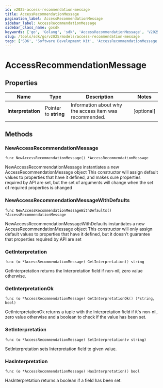 ```yaml
---
id: v2025-access-recommendation-message
title: AccessRecommendationMessage
pagination_label: AccessRecommendationMessage
sidebar_label: AccessRecommendationMessage
sidebar_class_name: gosdk
keywords: ['go', 'Golang', 'sdk', 'AccessRecommendationMessage', 'V2025AccessRecommendationMessage'] 
slug: /tools/sdk/go/v2025/models/access-recommendation-message
tags: ['SDK', 'Software Development Kit', 'AccessRecommendationMessage', 'V2025AccessRecommendationMessage']
---
```


# AccessRecommendationMessage

## Properties

Name | Type | Description | Notes
------------ | ------------- | ------------- | -------------
**Interpretation** | Pointer to **string** | Information about why the access item was recommended. | [optional] 

## Methods

### NewAccessRecommendationMessage

`func NewAccessRecommendationMessage() *AccessRecommendationMessage`

NewAccessRecommendationMessage instantiates a new AccessRecommendationMessage object
This constructor will assign default values to properties that have it defined,
and makes sure properties required by API are set, but the set of arguments
will change when the set of required properties is changed

### NewAccessRecommendationMessageWithDefaults

`func NewAccessRecommendationMessageWithDefaults() *AccessRecommendationMessage`

NewAccessRecommendationMessageWithDefaults instantiates a new AccessRecommendationMessage object
This constructor will only assign default values to properties that have it defined,
but it doesn't guarantee that properties required by API are set

### GetInterpretation

`func (o *AccessRecommendationMessage) GetInterpretation() string`

GetInterpretation returns the Interpretation field if non-nil, zero value otherwise.

### GetInterpretationOk

`func (o *AccessRecommendationMessage) GetInterpretationOk() (*string, bool)`

GetInterpretationOk returns a tuple with the Interpretation field if it's non-nil, zero value otherwise
and a boolean to check if the value has been set.

### SetInterpretation

`func (o *AccessRecommendationMessage) SetInterpretation(v string)`

SetInterpretation sets Interpretation field to given value.

### HasInterpretation

`func (o *AccessRecommendationMessage) HasInterpretation() bool`

HasInterpretation returns a boolean if a field has been set.


